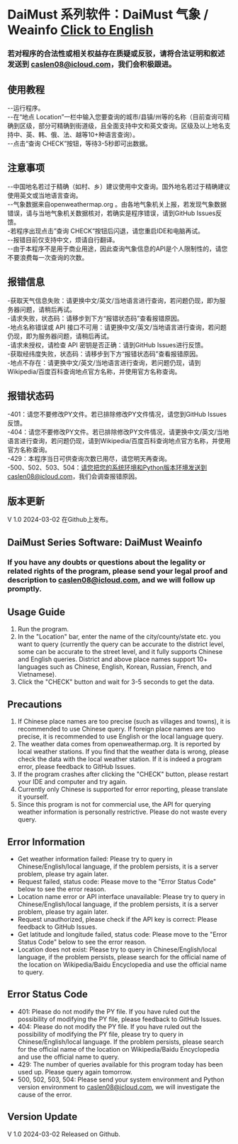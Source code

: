 # DaiMust 系列软件：DaiMust 气象 / Weainfo [Click to English](#English)
### 若对程序的合法性或相关权益存在质疑或反驳，请将合法证明和叙述发送到 caslen08@icloud.com，我们会积极跟进。  


## 使用教程
--运行程序。  
--在“地点 Location”一栏中输入您要查询的城市/县镇/州等的名称（目前查询可精确到区级，部分可精确到街道级，且全面支持中文和英文查询。区级及以上地名支持中、英、韩、俄、法、越等10+种语言查询）。  
--点击“查询 CHECK”按钮，等待3-5秒即可出数据。  


## 注意事项
--中国地名若过于精确（如村、乡）建议使用中文查询。国外地名若过于精确建议使用英文或当地语言查询。  
--气象数据来自openweathermap.org 。由各地气象机关上报，若发现气象数据错误，请与当地气象机关数据核对，若确实是程序错误，请到GitHub Issues反馈。  
-若程序出现点击”查询 CHECK“按钮后闪退，请您重启IDE和电脑再试。  
--报错目前仅支持中文，烦请自行翻译。  
--由于本程序不是用于商业用途，因此查询气象信息的API是个人限制性的，请您不要浪费每一次查询的次数。  

## 报错信息
-获取天气信息失败：请更换中文/英文/当地语言进行查询，若问题仍现，即为服务器问题，请稍后再试。  
-请求失败，状态码：请移步到下方“报错状态码”查看报错原因。  
-地点名称错误或 API 接口不可用：请更换中文/英文/当地语言进行查询，若问题仍现，即为服务器问题，请稍后再试。    
-请求未授权，请检查 API 密钥是否正确：请到GitHub Issues进行反馈。  
-获取经纬度失败，状态码：请移步到下方“报错状态码”查看报错原因。    
-地点不存在：请更换中文/英文/当地语言进行查询，若问题仍现，请到Wikipedia/百度百科查询地点官方名称，并使用官方名称查询。  

## 报错状态码
-401：请您不要修改PY文件。若已排除修改PY文件情况，请您到GitHub Issues反馈。  
-404：请您不要修改PY文件。若已排除修改PY文件情况，请更换中文/英文/当地语言进行查询，若问题仍现，请到Wikipedia/百度百科查询地点官方名称，并使用官方名称查询。  
-429：本程序当日可供查询次数已用尽，请您明天再查询。  
-500、502、503、504：请您把您的系统环境和Python版本环境发送到caslen08@icloud.com，我们会调查报错原因。  

## 版本更新
V 1.0 2024-03-02 在Github上发布。  

## DaiMust Series Software: DaiMust Weainfo <a id="English"></a>

### If you have any doubts or questions about the legality or related rights of the program, please send your legal proof and description to caslen08@icloud.com, and we will follow up promptly.

## Usage Guide

1. Run the program.
2. In the "Location" bar, enter the name of the city/county/state etc. you want to query (currently the query can be accurate to the district level, some can be accurate to the street level, and it fully supports Chinese and English queries. District and above place names support 10+ languages such as Chinese, English, Korean, Russian, French, and Vietnamese).
3. Click the "CHECK" button and wait for 3-5 seconds to get the data.

## Precautions

1. If Chinese place names are too precise (such as villages and towns), it is recommended to use Chinese query. If foreign place names are too precise, it is recommended to use English or the local language query.
2. The weather data comes from openweathermap.org. It is reported by local weather stations. If you find that the weather data is wrong, please check the data with the local weather station. If it is indeed a program error, please feedback to GitHub Issues.
3. If the program crashes after clicking the "CHECK" button, please restart your IDE and computer and try again.
4. Currently only Chinese is supported for error reporting, please translate it yourself.
5. Since this program is not for commercial use, the API for querying weather information is personally restrictive. Please do not waste every query.

## Error Information

- Get weather information failed: Please try to query in Chinese/English/local language, if the problem persists, it is a server problem, please try again later.
- Request failed, status code: Please move to the "Error Status Code" below to see the error reason.
- Location name error or API interface unavailable: Please try to query in Chinese/English/local language, if the problem persists, it is a server problem, please try again later.
- Request unauthorized, please check if the API key is correct: Please feedback to GitHub Issues.
- Get latitude and longitude failed, status code: Please move to the "Error Status Code" below to see the error reason.
- Location does not exist: Please try to query in Chinese/English/local language, if the problem persists, please search for the official name of the location on Wikipedia/Baidu Encyclopedia and use the official name to query.

## Error Status Code

- 401: Please do not modify the PY file. If you have ruled out the possibility of modifying the PY file, please feedback to GitHub Issues.
- 404: Please do not modify the PY file. If you have ruled out the possibility of modifying the PY file, please try to query in Chinese/English/local language. If the problem persists, please search for the official name of the location on Wikipedia/Baidu Encyclopedia and use the official name to query.
- 429: The number of queries available for this program today has been used up. Please query again tomorrow.
- 500, 502, 503, 504: Please send your system environment and Python version environment to caslen08@icloud.com, we will investigate the cause of the error.

## Version Update

V 1.0 2024-03-02 Released on Github.


